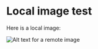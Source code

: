 # Local image test

Here is a local image:

![Alt text for a remote image](http://design.ubuntu.com/wp-content/uploads/ubuntu-logo112.png)

